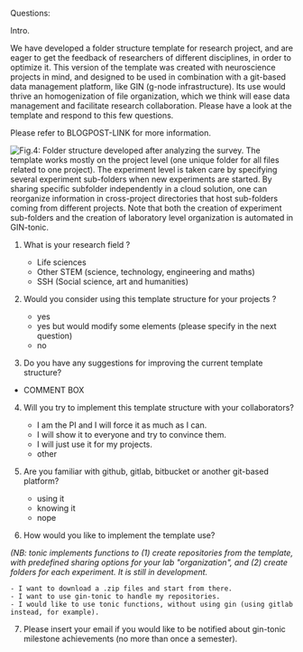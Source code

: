 Questions:

Intro.

We have developed a folder structure template for research project, and are eager to get the feedback of researchers of different disciplines, in order to optimize it. This version of the template was created with neuroscience projects in mind, and designed to be used in combination with a git-based data management platform, like GIN (g-node infrastructure). Its use would thrive an homogenization of file organization, which we think will ease data management and facilitate research collaboration. Please have a look at the template and respond to this few questions.

Please refer to BLOGPOST-LINK for more information.

![Fig.4: Folder structure developed after analyzing the survey. The template works mostly on the project level (one unique folder for all files related to one project). The experiment level is taken care by specifying several experiment sub-folders when new experiments are started. By sharing specific subfolder independently in a cloud solution, one can reorganize information in cross-project directories that host sub-folders coming from different projects. Note that both the creation of experiment sub-folders and the creation of laboratory level organization is automated in GIN-tonic.](../50_figures/pulication_ready_figures/fig4.png)



1. What is your research field ?
   - Life sciences
   - Other STEM (science, technology, engineering and maths)
   - SSH (Social science, art and humanities)


2. Would you consider using this template structure for your projects ?

   - yes
   - yes but would modify some elements (please specify in the next question)
   - no
    

3. Do you have any suggestions for improving the current template structure?

- COMMENT BOX

4. Will you try to implement this template structure with your collaborators?

    - I am the PI and I will force it as much as I can.
    - I will show it to everyone and try to convince them.
    - I will just use it for my projects.
    - other


5. Are you familiar with github, gitlab, bitbucket or another git-based platform?

   - using it
   - knowing it
   - nope

6. How would you like to implement the template use?  

*(NB: tonic implements functions to (1) create repositories from the template, with predefined sharing options for your lab "organization", and (2) create folders for each experiment. It is still in development.*

    - I want to download a .zip files and start from there.
    - I want to use gin-tonic to handle my repositories.
    - I would like to use tonic functions, without using gin (using gitlab instead, for example).
    
    
    
7. Please insert your email if you would like to be notified about gin-tonic milestone achievements (no more than once a semester).